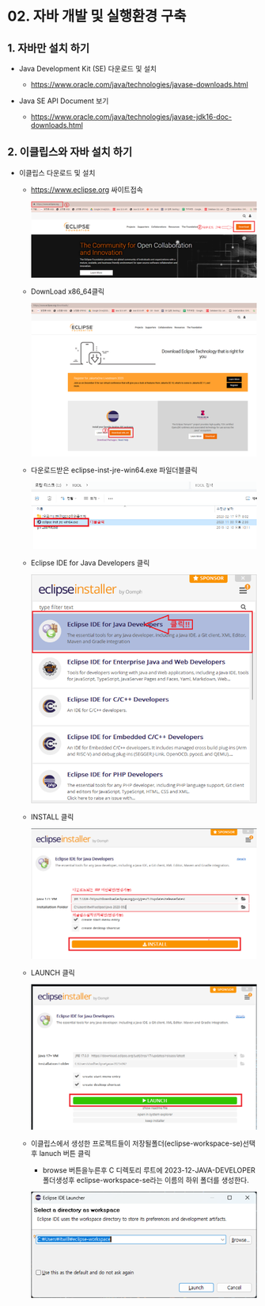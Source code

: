 
# 02. 자바 개발 및 실행환경 구축


## 1. 자바만 설치 하기

 + Java Development Kit (SE) 다운로드 및 설치
    + https://www.oracle.com/java/technologies/javase-downloads.html
     
 + Java SE API Document 보기
    + https://www.oracle.com/java/technologies/javase-jdk16-doc-downloads.html

## 2. 이클립스와 자바 설치 하기

  + 이클립스 다운로드 및 설치
     + https://www.eclipse.org 싸이트접속
       
         ![](https://github.com/2023-12-JAVA-DEVELOPER-149/01.JAVA_FUNDMENTAL/blob/master/00.DOC/1.%EC%9E%90%EB%B0%94BASIC/image/%EC%9D%B4%ED%81%B4%EB%A6%BD%EC%8A%A4%EC%84%A4%EC%B9%981.png)
     
     + DownLoad x86_64클릭

         ![](https://github.com/2023-12-JAVA-DEVELOPER-149/01.JAVA_FUNDMENTAL/blob/master/00.DOC/1.%EC%9E%90%EB%B0%94BASIC/image/%EC%9D%B4%ED%81%B4%EB%A6%BD%EC%8A%A4%EC%84%A4%EC%B9%982.png)

     + 다운로드받은 eclipse-inst-jre-win64.exe 파일더블클릭

         ![](https://github.com/2023-12-JAVA-DEVELOPER-149/01.JAVA_FUNDMENTAL/blob/master/00.DOC/1.%EC%9E%90%EB%B0%94BASIC/image/%EC%9D%B4%ED%81%B4%EB%A6%BD%EC%8A%A4%EC%84%A4%EC%B9%984.png)
       
    
     + Eclipse IDE for Java Developers 클릭
   
          ![이클립스설치5](./image/이클립스설치5.png)
       
    + INSTALL 클릭
   
      ![이클립스설치6](./image/이클립스설치6.png)
      
    + LAUNCH 클릭

      ![이클립스설치6](./image/이클립스설치7.png)

    + 이클립스에서 생성한 프로젝트들이 저장될폴더(eclipse-workspace-se)선택후  lanuch 버튼 클릭
       - browse 버튼을누른후 C 디렉토리 루트에 2023-12-JAVA-DEVELOPER 폴더생성후 eclipse-workspace-se라는 이름의 하위 폴더를 생성한다.
      
      ![이클립스설치6](./image/이클립스설치8.png)     

